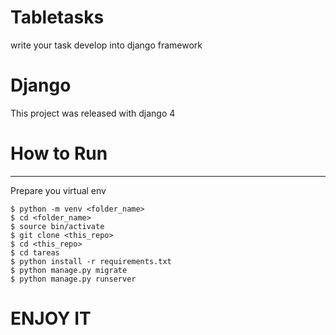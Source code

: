 # Tabletasks
write your task develop into django framework

# Django

This project was released with django 4

# How to Run

---
Prepare you virtual env 

    $ python -m venv <folder_name>
    $ cd <folder_name>
    $ source bin/activate
    $ git clone <this_repo>
    $ cd <this_repo>
    $ cd tareas
    $ python install -r requirements.txt
    $ python manage.py migrate
    $ python manage.py runserver

# ENJOY IT 
